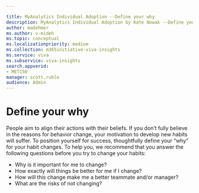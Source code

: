 ```yaml
---

title: MyAnalytics Individual Adoption --Define your why
description: MyAnalytics Individual Adoption by Kate Nowak --Define your why
author: madehmer
ms.author: v-mideh
ms.topic: conceptual
ms.localizationpriority: medium 
ms.collection: m365initiative-viva-insights 
ms.service: viva 
ms.subservice: viva-insights 
search.appverid: 
- MET150 
manager: scott.ruble
audience: Admin
---
```


# Define your why

People aim to align their actions with their beliefs. If you don’t fully believe in the reasons for behavior change, your motivation to develop new habits will suffer. To position yourself for success, thoughtfully define your “why” for your habit changes. To help you, we recommend that you answer the following questions before you try to change your habits:

* Why is it important for me to change?
* How exactly will things be better for me if I change?
* How will this change make me a better teammate and/or manager?
* What are the risks of not changing?
